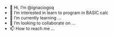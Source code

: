 - 👋 Hi, I’m @ignaciogoq
- 👀 I’m interested in learn to program in BASIC calc
- 🌱 I’m currently learning ...
- 💞️ I’m looking to collaborate on ...
- 📫 How to reach me ...

<!---
ignaciogoq/ignaciogoq is a ✨ special ✨ repository because its `README.md` (this file) appears on your GitHub profile.
You can click the Preview link to take a look at your changes.
--->
